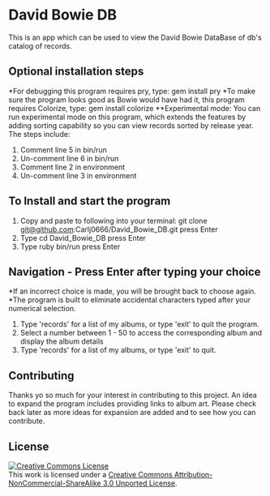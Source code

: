 # David Bowie DB

This is an app which can be used to view the David Bowie DataBase of db's catalog of records.

## Optional installation steps
*For debugging this program requires pry, type: gem install pry
*To make sure the program looks good as Bowie would have had it, this program requires Colorize, type: gem install colorize
**Experimental mode: You can run experimental mode on this program, which extends the features by adding sorting capability so you can view records sorted by release year. The steps include:
1) Comment line 5 in bin/run
2) Un-comment line 6 in bin/run
3) Comment line 2 in environment
4) Un-comment line 3 in environment

## To Install and start the program
1) Copy and paste to following into your terminal: 
   git clone git@github.com:Carlj0666/David_Bowie_DB.git
   press Enter
2) Type cd David_Bowie_DB
   press Enter
3) Type ruby bin/run
   press Enter
   
## Navigation - Press Enter after typing your choice
*If an incorrect choice is made, you will be brought back to choose again.
*The program is built to eliminate accidental characters typed after your numerical selection.
1) Type 'records' for a list of my albums, or type 'exit' to quit the program.
2) Select a number between 1 - 50 to access the corresponding album and display the album details
3) Type 'records' for a list of my albums, or type 'exit' to quit.

## Contributing
Thanks yo so much for your interest in contributing to this project. An idea to expand the program includes providing links to album art. Please check back later as more ideas for expansion are added and to see how you can contribute.

## License

<a rel="license" href="http://creativecommons.org/licenses/by-nc-sa/3.0/"><img alt="Creative Commons License" style="border-width:0" src="https://i.creativecommons.org/l/by-nc-sa/3.0/88x31.png" /></a><br />This work is licensed under a <a rel="license" href="http://creativecommons.org/licenses/by-nc-sa/3.0/">Creative Commons Attribution-NonCommercial-ShareAlike 3.0 Unported License</a>.
